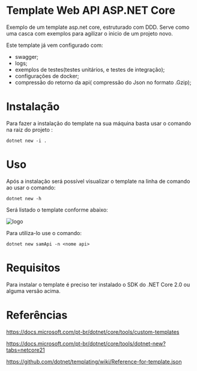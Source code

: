 # Template Web API ASP.NET Core

Exemplo de um template asp.net core, estruturado com DDD. Serve como uma casca com exemplos para agilizar o inicio de um projeto novo.

Este template já vem configurado com:
-  swagger;
-  logs;
-  exemplos de testes(testes unitários, e testes de integração);
-  configurações de docker;
-  compressão do retorno da api( compressão do Json no formato .Gzip);

# Instalação

Para fazer a instalação do template na sua máquina basta usar o comando na raiz do projeto : 

```
dotnet new -i .
```

# Uso

Após a instalação será possível visualizar o template na linha de comando ao usar o comando:

```
dotnet new -h
```     

Será listado o template conforme abaixo:


![logo]('./dotnet-template.png')


Para utiliza-lo use o comando:

```
dotnet new samApi -n <nome api>
```

# Requisitos

Para instalar o template é preciso ter instalado o SDK do .NET Core 2.0 ou alguma versão acima.

# Referências

https://docs.microsoft.com/pt-br/dotnet/core/tools/custom-templates

https://docs.microsoft.com/pt-br/dotnet/core/tools/dotnet-new?tabs=netcore21

https://github.com/dotnet/templating/wiki/Reference-for-template.json








